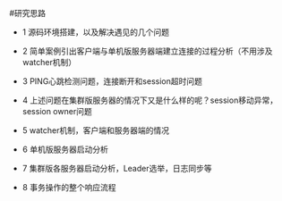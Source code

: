 #研究思路

-	1 源码环境搭建，以及解决遇见的几个问题
-	2 简单案例引出客户端与单机版服务器端建立连接的过程分析（不用涉及watcher机制）
-	3 PING心跳检测问题，连接断开和session超时问题
-	4 上述问题在集群版服务器的情况下又是什么样的呢？session移动异常，session owner问题


-	5 watcher机制，客户端和服务器端的情况


-	6 单机版服务器启动分析
-	7 集群版各服务器启动分析，Leader选举，日志同步等


-	8 事务操作的整个响应流程
